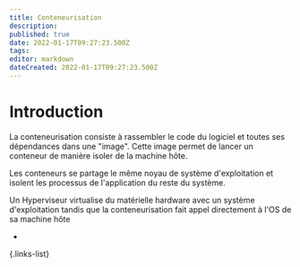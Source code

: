 ```yaml
---
title: Conteneurisation
description: 
published: true
date: 2022-01-17T09:27:23.500Z
tags: 
editor: markdown
dateCreated: 2022-01-17T09:27:23.500Z
---
```


# Introduction
La conteneurisation consiste à rassembler le code du logiciel et toutes ses dépendances dans une "image". Cette image permet de lancer un conteneur de manière isoler de la machine hôte.

Les conteneurs se partage le même noyau de système d'exploitation et isolent les processus de l'application du reste du système.

Un Hyperviseur virtualise du matérielle hardware avec un système d'exploitation tandis que la conteneurisation fait appel directement à l'OS de sa machine hôte

- 
{.links-list}
